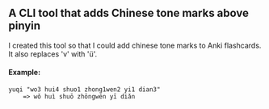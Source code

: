 ## A CLI tool that adds Chinese tone marks above pinyin

I created this tool so that I could add chinese tone marks to Anki flashcards. It also replaces 'v' with 'ü'.

#### Example:
```console
yuqi "wo3 hui4 shuo1 zhong1wen2 yi1 dian3"
    => wǒ huì shuō zhōngwén yī diǎn
```
